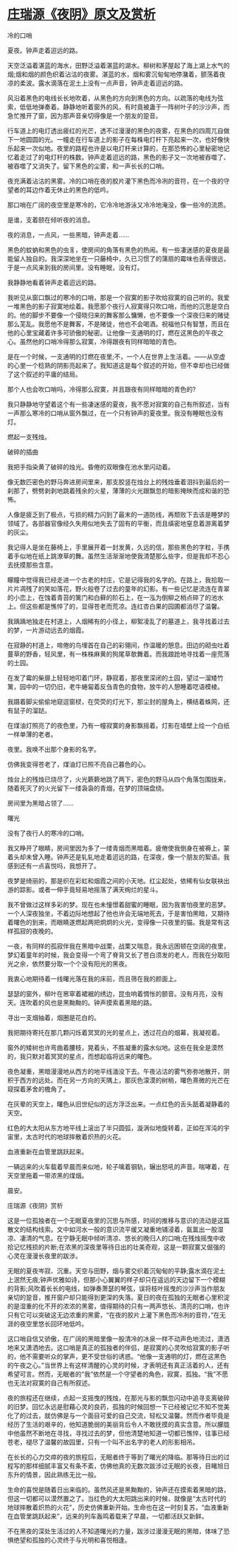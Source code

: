 # [庄瑞源《夜阴》原文及赏析](https://www.vrrw.net/wx/8780.html)

冷的口哨

夏夜。钟声走着迢远的路。

天空泛溢着湛蓝的海水，田野泛溢着湛蓝的湖水。柳树和茅屋起了海上湖上水气的烟;烟和烟的颜色织着沾沽的夜雾。湛蓝的水，烟和雾沉甸甸地停潴着，颤荡着夜凉的柔波。露水滴落在泥土上没有一点声音，钟声走着迢远的路。

风沿着黑色的电线长长地吹着，从黑色的方向到黑色的方向。以疏落的电线为弦索，低低地弹奏着。静静地听着窗外的风，有时竟被蛊于一阵树叶子的沙沙声，而急忙推开了窗，因为那声音亲切得像是一个朋友的跫音。

行车道上的电灯透出疲红的光芒，透不过漫漫的黑色的夜雾，在黑色的四周兀自做下一地圆圆的光。一幢走在行车道上的影子在每株电灯杆下亮起来一次，也好像快乐起来一次似地。夜里的路程也许是以电灯杆来计算的，在那恐怖的心里秘密地记忆着走过了的电灯杆的株数。钟声走着迢远的路，黑色的影子又一次地被吞噬了、被吞噬了又消失了。留下黑色的尘雾，和一声长长的口哨。



夜充满着沾沽的黑雾。冷的口哨在夜的胶片灌下黑色而冷冽的音符，在一个夜的守望者的耳边作着无休止的黑色的低吟。

那口哨在广阔的夜空里是寒冷的，它冷冷地游泳又冷冷地淹没，像一些冷的流质。

是谁，支着颐在倾听夜的消息。

夜的消息，一点风，一些黑暗，钟声走着……

黑色的蚊蚋和黑色的虫豸，使房间的角落有黑色的热闹。有一些凄迷感的夏夜是最能留人独自的。我深深地坐在一只藤椅中，久已习惯了的蒲扇的霉味也丢得很远，于是一点风来到我的房间里。没有睡眠，没有灯。

我静静地看着钟声走着迢远的路。

我听见从窗口飘过的寒冷的口哨，那是一个寂寞的影子吹给寂寞的自己听的。我爱一堆黑色的影子寂寞地绘着。我愿那个夜行人寂寞得只吹口哨，而他的沉思是空白的。他的脚步不要像一个侵晓归来的舞客那么慵懒，也不要像一个深夜归来的赌徒那么芜乱。我愿他不是舞客，不是赌徒，他也不会喝酒。祝福他只有智慧，而且在他的心里宝藏着许多可骄傲的秘密。让他像一支通明的灯，燃在这黑色的午夜之心。虽然他的口哨冷得那么寂寞，冷得跟夜有同样暗暗的青色。

是在一个时候，一支通明的灯燃在夜里;不，一个人在世界上生活着。——从空虚的心里一个稔熟的阴影亮起来了。我知道这是每个叙述的开始，但不幸却也已经做了这个叙述的平庸的结局。

那个人也会吹口哨吗，冷得那么寂寞，并且跟夜有同样暗暗的青色的?

我只静静地守望着这个有一些凄迷感的夏夜，我不愿对寂寞的自己有所叙述，当有一声那么寒冷的口哨从窗外飘过，在一个只有钟声的夏夜里。我没有睡眠也没有灯。

燃起一支残烛。

破碎的插曲

我把手指染黄了破碎的烛光。昏倦的双眼像在池水里闪动着。

像无数匹密色的野马奔进房间里来，那支胶竖在烛台上的残烛垂着泪抖到最后的一刹那了，劈劈剥剥地跳着残余的火星，薄薄的火光跟飘忽的暗影掩映而成和谐的恐怖。

人像是疲乏到了极点，亏损的精力闪到了最末的一道防线，再颓败下去该是睡梦的领域了。各部器官像经久失用似地失去了固有的平衡，而且缜密地窒息着游离着梦的灰尘。

我记得人是坐在藤椅上，手里展开着一封发黄，久远的信，那些黑色的字粒，手携着手似地在纸上跳潦草的舞。虽然生活渐渐地使我清楚那么些字，但是我却不忍心去抚摸那些含意。

矇瞳中觉得我已经走进一个古老的村庄，它是记得我的名字的。在路上，我拾取一片片凋残了的笑如落花，野火般卷了过去的童年的幻影。有一些记忆是流连在青翠的小峦上，在蚀着青苔的篱门和白藓的阶石上，在一泓为倒柳之梢点碎了的池水上。但这些都是憔悴了的，显得苍老而荒凉。连红杏白果的园圃都消尽了温馨。

我踽踽地独走在村道上，人烟稀有的小径上，柳絮凌乱了的墓道上，我寻找着过去的梦，一片游动远去的烟霞。

在寂静的村道上，啼倦的鸟埋首在自己的彩翎间，作温暖的憩息。田边的砌虫吐着蔓草的野香，轻风里，有一株株麻黄的狗尾草欹舞着。而我踉跄地寻找着一座荒落的土园。

在发了霉的柴扉上轻轻地叩着门环，静寂着，那夜里深闭的土园，望过一溜矮竹篱，园中的一切仍旧，老牛蜷匐着反刍青色的食物，放牛的人憩睡着呓语模棱。

我蹑着脚尖偷偷地窥逗窗棂，在荧荧的灯光下，那尘封的屋角上，横结着蛛网，还有鼠子的溜跶。

在煤油灯照亮了的夜色里，乃有一幢寂寞的身影飘摇着。灯影在墙壁上绘一个白纸一样单薄的老者。

夜里。我唤不出那个身影的名字。

仿佛我变得苍老了，煤油灯已照不亮自己暮色的心。

烛台上的残烛已烧尽了，火光簌簌地跳了两下，密色的野马从四个角落包围拢来，随着死灭了的火光留下一缕袅袅的青烟，在梦的顶端盘绕。

房间里为黑暗占领了……

曙光

没有了夜行人的寒冷的口哨。

我又睁开了眼睛，房间里因为多了一缕青烟而黑暗着。疲倦使我倒身在被褥上，蒙着头却未曾入睡。钟声还是轧轧地走着迢远的路，在深夜，像一个朋友的絮语。我感到还有一点喜悦吗，我想开了。

夜梦是绮丽的，那是织在彩虹和烟霞之间的小天地。红尘起处，依稀有仙女联袂出游的踪影。或者一伸手竟轻易地摇落了满天绚烂的星斗。

我不曾做过这样多彩的梦。现在也未憧憬着甜蜜的睡眠，因为我害怕夜里的恶梦。一个人深夜独坐，不着边际地想起了他也许会无端地死去，于是害怕黑暗，又期待着曙色的到来，而眼睛遂燃起两把炯炯的火光，变得像一只夜里的猫。我是常有这样孤寂的夜晚的。

一夜，有同样的孤寂伴我在黑暗中战栗，战栗又喘息，我永远困顿在空阔的夜里，梦幻着童年的时候，我会变得一个弯了脊背又长了苍白须发的老人，而我在分取阳光之余，依然要分取一个个没有阳光的黑夜。

我衷心地期待着一线曙光落在我的床前，而且筛在我的颜面上。

瑟瑟的窗外，柳叶在窸窣着裙裾的绣边，昆虫响着惆怅的颤音。没有月亮，没有天。连吹着的风也是黑黝黝的。钟声摸索着黑暗的路。

寻出一支烟抽着，烟圈是花白的。

我把期待寄托在那几颗闪烁着冥冥的光的星点上，透过花白的烟幕，我凝视着。

窗外的矮树也许弯曲着腰枝，晃着头，不胜凝重的露水似地。这些在我全是漠然的，我只默对着冥冥的星点，而想起临将远来的曙色。

夜色凝重，黑暗漫漫地从西方的地平线湎没下去。午夜沾沽的雾气弥弥地散开，阴积于西方的远处。而在另一方向的天隅上，那灰色濛漠的树梢，曙色熹微的光芒在窥探着茅舍的檐角了。

在灰晕的天空上，曙色从旧世纪似的远方浮泛出来。一点红色的舌头舐着凝静着的天空。

红色的大太阳从东方地平线上滚出了半只圆弧，漩涡似地旋转着，正如在浑沌的宇宙里，太古时代的地球摔散着炽热的火花。

血液重新在血管里跳跃起来。

一辆远来的火车载着早晨而来似地，轮子噙着钢轨，辗出怒吼的声音。喘哮着，在天空里拖着一带浓黑的煤烟。

晨安。

庄瑞源《夜阴》赏析

这是一位孤独者在一个无眠夏夜里的沉思与所感，时间的推移与意识的流动是这篇散文的结构线索。文中如河水一般的意识流平缓又凝重地铺浸着，氤氲出一股湿凉、凄清的气息。在宁静无眠中倾听清凉、悠长的晚归人的口哨;在残烛摇曳中收拾记忆残损的片断;在浓黑的深夜里等待日出的壮美奇观，这是一颗寂寞又倔强的心灵在漫漫长夜里的跋涉。

无眠的夏夜岑寂、沉重。天空与田野，烟与雾交织着沉甸甸的平静;露水滴在泥土上泯然无痕;钟声优雅如诗，但那小心翼翼的样子却只在遥远的天边留下一个模糊的背影;风吹着长长的电线，如弹奏萧瑟的琴弦，误将枝叶摇曳的沙沙声当作朋友亲切的跫音，推开窗户却只能得到更深的失落。夏日的夜在孤独的无眠者心里积淀的是湿重的化不开的浓浓的黑雾，值得期待的只有一两声悠长、清亮的口哨，也许只有它可以突破这无边浓重的黑雾，“在夜的胶片上灌下黑色而冷冽的音符，”在无涯的夜空里悠长回环地低吟。

这口哨自信又骄傲，在广阔的黑暗里像一股清冷的冰泉一样不动声色地流过，潇洒地来又潇洒地去。这口哨是真正的孤独者的伴侣，是寂寞的心灵吹给寂寞的影子听的，他不需要听众的掌声，更不受世俗的诱惑。“他像一支通明的灯，燃在这黑色的午夜之心。”当世界上有这样清醒的心灵的时候，才表明还有真正活着的人，还有希望可言。然而，无眠者的“我”依然是一个守望者的角色，寂寞，孤独。“我”不愿也无法对寂寞的自己有所叙述。

夜的旅程还在继续，点起一支摇曳的残烛，在那光与影的飘忽闪动中追寻支离破碎的旧梦。回忆永远是慰藉心灵的良药，孤独的时候回想一下已经被记忆不知不觉美化了的过去，就仿佛是与一个面目可爱的自己交流，轻松又温馨。然而作者毕竟是经历了生活的艰辛的，他知道脆弱的美丽背后令人不敢抚摸的真实含意。所以朦胧中他虽然不断地在寻找，寻找过去的梦，但他清楚地知道一切都已憔悴，往事已经苍老，褪尽了温馨的故园里，只有一个叫不出名字的老人的形影相吊。

在长长的心力交瘁的夜的旅程后，无眠者终于等到了曙光的降临。那等待日出的过程写的那样细腻丰富又有条不紊，仿佛他真的无数次跋涉过无眠的长夜，目睹旭日东升的情景，因此熟练无比一般。

生命的喜悦是随着日出来临的。虽然风还是黑黝黝的，钟声还在摸索着黑暗的路，但这一切都可以漠然置之了。当红色的大太阳跳出来的时候，就像是“太古时代的地球摔散着炽热的火花”，历史仿佛重新开始。生命也在这一时刻复苏，“血液重新在血管里跳跃起来”，远来的列车轰鸣着载来了早晨，一切都活跃又新鲜。

不在黑夜的深处生活过的人不知道曙光的力量，跋涉过漫漫无眠的黑暗，体味了恐惧绝望和孤独的心灵终于与光明和喜悦相逢。

